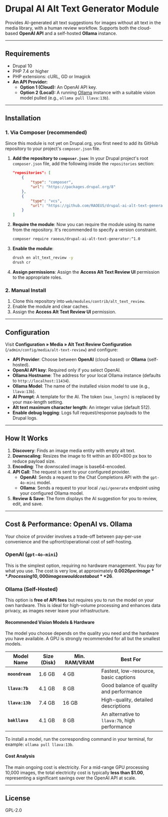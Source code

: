 # Drupal AI Alt Text Generator Module

Provides AI-generated alt text suggestions for images without alt text in the media library, with a human review workflow. Supports both the cloud-based **OpenAI API** and a self-hosted **Ollama** instance.

-----

## Requirements

  * Drupal 10
  * PHP 7.4 or higher
  * PHP extensions: cURL, GD or Imagick
  * **An API Provider:**
      * **Option 1 (Cloud):** An OpenAI API key.
      * **Option 2 (Local):** A running [Ollama](https://ollama.com/) instance with a suitable vision model pulled (e.g., `ollama pull llava:13b`).

-----

## Installation

### 1\. Via Composer (recommended)

Since this module is not yet on Drupal.org, you first need to add its GitHub repository to your project's `composer.json` file.

1.  **Add the repository to `composer.json`**:
    In your Drupal project's root `composer.json` file, add the following inside the `repositories` section:

    ```json
    "repositories": [
        {
            "type": "composer",
            "url": "https://packages.drupal.org/8"
        },
        {
            "type": "vcs",
            "url": "https://github.com/RAOEUS/drupal-ai-alt-text-generator"
        }
    ]
    ```

2.  **Require the module**:
    Now you can require the module using its name from the repository. It's recommended to specify a version constraint.

    ```bash
    composer require raoeus/drupal-ai-alt-text-generator:^1.0
    ```

3.  **Enable the module**:

    ```bash
    drush en alt_text_review -y
    drush cr
    ```

4.  **Assign permissions**:
    Assign the **Access Alt Text Review UI** permission to the appropriate roles.

### 2\. Manual Install

1.  Clone this repository into `web/modules/contrib/alt_text_review`.
2.  Enable the module and clear caches.
3.  Assign the **Access Alt Text Review UI** permission.

-----

## Configuration

Visit **Configuration » Media » Alt Text Review Configuration** (`/admin/config/media/alt-text-review`) and configure:

  * **API Provider**: Choose between **OpenAI** (cloud-based) or **Ollama** (self-hosted).
  * **OpenAI API key**: Required only if you select OpenAI.
  * **Ollama Hostname**: The address for your local Ollama instance (defaults to `http://localhost:11434`).
  * **Ollama Model**: The name of the installed vision model to use (e.g., `llava:13b`).
  * **AI Prompt**: A template for the AI. The token `[max_length]` is replaced by your max-length setting.
  * **Alt text maximum character length**: An integer value (default 512).
  * **Enable debug logging**: Logs full request/response payloads to the Drupal logs.

-----

## How It Works

1.  **Discovery**: Finds an image media entity with empty alt text.
2.  **Downscaling**: Resizes the image to fit within an 800×800 px box to reduce payload size.
3.  **Encoding**: The downscaled image is base64-encoded.
4.  **API Call**: The request is sent to your configured provider.
      * **OpenAI**: Sends a request to the Chat Completions API with the `gpt-4o-mini` model.
      * **Ollama**: Sends a request to your local `/api/generate` endpoint using your configured Ollama model.
5.  **Review & Save**: The form displays the AI suggestion for you to review, edit, and save.

-----

## Cost & Performance: OpenAI vs. Ollama

Your choice of provider involves a trade-off between pay-per-use convenience and the upfront/operational cost of self-hosting.

### OpenAI (`gpt-4o-mini`)

This is the simplest option, requiring no hardware management. You pay for what you use. The cost is very low, at approximately **$0.0026 per image**. Processing 10,000 images would cost about **$26**.

### Ollama (Self-Hosted)

This option is **free of API fees** but requires you to run the model on your own hardware. This is ideal for high-volume processing and enhances data privacy, as images never leave your infrastructure.

#### Recommended Vision Models & Hardware

The model you choose depends on the quality you need and the hardware you have available. A GPU is strongly recommended for all but the smallest models.

| Model Name        | Size (Disk) | Min. RAM/VRAM | Best For                                    |
| ----------------- | ----------- | ------------- | ------------------------------------------- |
| **`moondream`** | 1.6 GB      | 4 GB          | Fastest, low-resource, basic captions       |
| **`llava:7b`** | 4.1 GB      | 8 GB          | Good balance of quality and performance     |
| **`llava:13b`** | 7.4 GB      | 16 GB         | High-quality, detailed descriptions         |
| **`bakllava`** | 4.1 GB      | 8 GB          | An alternative to `llava:7b`, high performance |

To install a model, run the corresponding command in your terminal, for example: `ollama pull llava:13b`.

#### Cost Analysis

The main ongoing cost is electricity. For a mid-range GPU processing 10,000 images, the total electricity cost is typically **less than $1.00**, representing a significant savings over the OpenAI API at scale.

-----

## License

GPL-2.0
